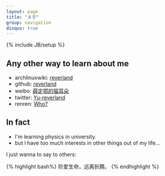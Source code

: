 ```yaml
---
layout: page
title: "关于"
group: navigation
disqus: true
---
```

{% include JB/setup %}

## Any other way to learn about me

- archlinuxwiki: [reverland][1]
- github: [reverland][2]
- weibo: [薛定鄂的猫耳朵][3]
- twitter: [Yu-reverland][4]
- renren: [Who?][5]

## In fact

- I'm learning physics in university.
- but I have too much interests in other things out of my life...

I just wanna to say to others:

{% highlight bash%}
珍爱生命，远离折腾。
{% endhighlight %}


[1]: https://wiki.archlinux.org/index.php/Special:Contributions/Reverland
[2]: https://github.com/reverland
[3]: http://www.weibo.com/u/1949708673
[4]: http://twitter.com/lhtlyy
[5]: http://www.renren.com/306127150

